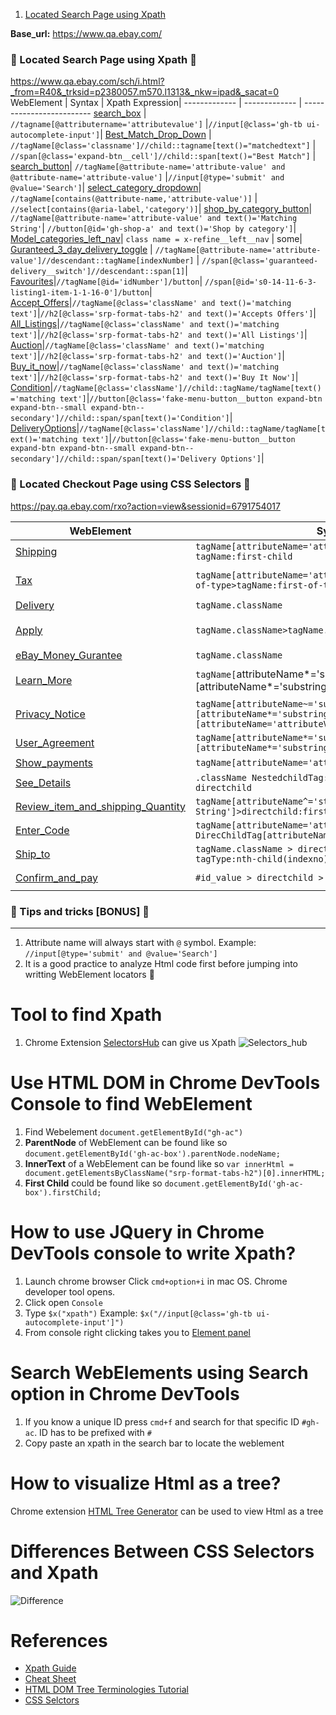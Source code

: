 1. [Located Search Page using Xpath](#Located-Search-Page-using-Xpath)

**Base_url:** https://www.qa.ebay.com/
### :eyes: Located Search Page using Xpath :eyes:
https://www.qa.ebay.com/sch/i.html?_from=R40&_trksid=p2380057.m570.l1313&_nkw=ipad&_sacat=0                    
WebElement         | Syntax   | Xpath Expression|
------------- | -------------   | -------------------------
[search_box](https://github.corp.ebay.com/pboopathi/Xpath-CheatSheet/blob/master/Images/search_box.png)  | `//tagname[@attributername='attributevalue']` |`//input[@class='gh-tb ui-autocomplete-input']`|
[Best_Match_Drop_Down](https://github.corp.ebay.com/pboopathi/Xpath-CheatSheet/blob/master/Images/Best_Match_Drop_Down.png)  | `//tagName[@class='classname']//child::tagname[text()="matchedtext"]`    | `//span[@class='expand-btn__cell']//child::span[text()="Best Match"]` |
[search_button](https://github.corp.ebay.com/pboopathi/Xpath-CheatSheet/blob/master/Images/Search_Button.png)| `//tagName[@attribute-name='attribute-value' and @attribute-name='attribute-value']` |`//input[@type='submit' and @value='Search']`|
[select_category_dropdown](https://github.corp.ebay.com/pboopathi/Xpath-CheatSheet/blob/master/Images/Select_categoty.png)| `//tagName[contains(@attribute-name,'attribute-value')]` | `//select[contains(@aria-label,'category')]`|
[shop_by_category_button](https://github.corp.ebay.com/pboopathi/Xpath-CheatSheet/blob/master/Images/Shop_By_category.png)| `//tagName[@attribute-name='attribute-value' and text()='Matching String'`| `//button[@id='gh-shop-a' and text()='Shop by category']`|
[Model_categories_left_nav](https://github.corp.ebay.com/pboopathi/Xpath-CheatSheet/blob/master/Images/Model_category.png)| `class name = x-refine__left__nav` | some|
[Guranteed_3_day_delivery_toggle](https://github.corp.ebay.com/pboopathi/Xpath-CheatSheet/blob/master/Images/Guranteed_3_day_delivery_toggle.png) | `//tagName[@attribute-name='attribute-value']//descendant::tagName[indexNumber]` | `//span[@class='guaranteed-delivery__switch']//descendant::span[1]`|
[Favourites](https://github.corp.ebay.com/pboopathi/Xpath-CheatSheet/blob/master/Images/Favourites.png)|`//tagName[@id='idNumber']/button`| `//span[@id='s0-14-11-6-3-listing1-item-1-1-16-0']/button`|
[Accept_Offers](https://github.corp.ebay.com/pboopathi/Xpath-CheatSheet/blob/master/Images/Accept_Offers.png)|`//tagName[@class='className' and text()='matching text']`|`//h2[@class='srp-format-tabs-h2' and text()='Accepts Offers']`|
[All_Listings](https://github.corp.ebay.com/pboopathi/Xpath-CheatSheet/blob/master/Images/All_Listings.png)|`//tagName[@class='className' and text()='matching text']`|`//h2[@class='srp-format-tabs-h2' and text()='All Listings']`|
[Auction](https://github.corp.ebay.com/pboopathi/Xpath-CheatSheet/blob/master/Images/Auction.png)|`//tagName[@class='className' and text()='matching text']`|`//h2[@class='srp-format-tabs-h2' and text()='Auction']`|
[Buy_it_now](https://github.corp.ebay.com/pboopathi/Xpath-CheatSheet/blob/master/Images/Buy_it_now.png)|`//tagName[@class='className' and text()='matching text']`|`//h2[@class='srp-format-tabs-h2' and text()='Buy It Now']`|
[Condition](https://github.corp.ebay.com/pboopathi/Xpath-CheatSheet/blob/master/Images/Condition.png)|`//tagName[@class='className']//child::tagName/tagName[text()='matching text']`|`//button[@class='fake-menu-button__button expand-btn expand-btn--small expand-btn--secondary']//child::span/span[text()='Condition']`|
[DeliveryOptions](https://github.corp.ebay.com/pboopathi/Xpath-CheatSheet/blob/master/Images/DeliveryOptions.png)|`//tagName[@class='className']//child::tagName/tagName[text()='matching text']`|`//button[@class='fake-menu-button__button expand-btn expand-btn--small expand-btn--secondary']//child::span/span[text()='Delivery Options']`|

### :money_mouth_face: Located Checkout Page using CSS Selectors :money_mouth_face:
https://pay.qa.ebay.com/rxo?action=view&sessionid=6791754017

  WebElement         | Syntax   | CSS Selectors|
------------- | -------------   | -------------------------
[Shipping](https://github.corp.ebay.com/pboopathi/WebElement-Locator-PlayBook/blob/master/Images/Shipping.png)|`tagName[attributeName='attributeValue'] > tagName:first-child`|`tr[data-test-id='SHIPPING'] > td:first-child`|
[Tax](https://github.corp.ebay.com/pboopathi/WebElement-Locator-PlayBook/blob/master/Images/Tax.png)|`tagName[attributeName='attributeValue']>tagName:first-of-type>tagName:first-of-type`|`tr[data-test-id='SALES_TAX']>td:first-of-type>span:first-of-type`|
[Delivery](https://github.corp.ebay.com/pboopathi/WebElement-Locator-PlayBook/blob/master/Images/Delivery.png)|`tagName.className`|`div.section-title`|
[Apply](https://github.corp.ebay.com/pboopathi/WebElement-Locator-PlayBook/blob/master/Images/Apply.png)|`tagName.className>tagName.className:enabled`|`div.incentives-button>button.btn.btn--primary.btn--medium:enabled`|
[eBay_Money_Gurantee](https://github.corp.ebay.com/pboopathi/WebElement-Locator-PlayBook/blob/master/Images/eBay_Money_Gurantee.png)|`tagName.className`|`div.ebay-money-back`|
[Learn_More](https://github.corp.ebay.com/pboopathi/WebElement-Locator-PlayBook/blob/master/Images/Learn_More.png)|`tagName[`attributeName*='substring'][attributeName*='substring'][target='MatchingString']`|`a[title*='Opens'][href*='paying-tax'][target='_blank']`|
[Privacy_Notice](https://github.corp.ebay.com/pboopathi/WebElement-Locator-PlayBook/blob/master/Images/Privacy_Notice.png)|`tagName[attributeName~='substring'][attributeName*='substring'][attributeName='attributeValue]'`|`a[title~='Opens'][href*='privacy'][target='_blank']`|
[User_Agreement](https://github.corp.ebay.com/pboopathi/WebElement-Locator-PlayBook/blob/master/Images/User_Agreement.png)|`tagName[attributeName*='substring'][attributeName*='substring']`|`a[title*='Opens'][href*='user-agreement.html']`|
[Show_payments](https://github.corp.ebay.com/pboopathi/WebElement-Locator-PlayBook/blob/master/Images/Show_payments.png)|`tagName[attributeName='attributeValue']`|`a[data-test-id='SHOW_MORE']`|
[See_Details](https://github.corp.ebay.com/pboopathi/WebElement-Locator-PlayBook/blob/master/Images/See_Details.png)|`.className NestedchildTag:nth-last-child(indexNo) > directchild`|`.text-center.buyer-protection div:nth-last-child(1) > a`|
[Review_item_and_shipping_Quantity](https://github.corp.ebay.com/pboopathi/WebElement-Locator-PlayBook/blob/master/Images/Review_item_and_shipping_Quantity.png)|`tagName[attributeName^='starts-with-String']>directchild:first-child`|`select[id^='qty-BId']>option:first-child`|
[Enter_Code](https://github.corp.ebay.com/pboopathi/WebElement-Locator-PlayBook/blob/master/Images/Enter_Code.png)|`tagName[attributeName='attributeValue']+tagName > DirecChildTag[attributeName='attributeValue']`|`label[for='redemptionCode']+div > input[name='redemptionCode']`|
[Ship_to](https://github.corp.ebay.com/pboopathi/WebElement-Locator-PlayBook/blob/master/Images/Ship_to.png)|`tagName.className > directchild > directchild tagType:nth-child(indexno)`|`h2.module-title > span > span span:nth-child(1)`|
[Confirm_and_pay](https://github.corp.ebay.com/pboopathi/WebElement-Locator-PlayBook/blob/master/Images/Confirm_and_pay.png)|`#id_value > directchild > directchild > directchild`|`#page-form > div > button > span`|



### :money_with_wings: Tips and tricks [BONUS] :money_with_wings:
-----------------------------------------------------------------
1. Attribute name will always start with `@` symbol. Example: `//input[@type='submit' and @value='Search']`
2. It is a good practice to analyze Html code first before jumping into writting WebElement locators :thinking:

# Tool to find Xpath
1. Chrome Extension [SelectorsHub](https://chrome.google.com/webstore/detail/selectorshub/ndgimibanhlabgdgjcpbbndiehljcpfh/related?hl=en) can give us Xpath
![Selectors_hub](https://github.corp.ebay.com/pboopathi/Xpath-CheatSheet/blob/master/Images/Selectorshub.gif)


# Use HTML DOM in Chrome DevTools Console to find WebElement
1. Find Webelement `document.getElementById("gh-ac")`
2. **ParentNode** of WebElement can be found like so `document.getElementById('gh-ac-box').parentNode.nodeName;`
3. **InnerText** of a WebElement can be found like so `var innerHtml = document.getElementsByClassName("srp-format-tabs-h2")[0].innerHTML;`
4. **First Child** could be found like so `document.getElementById('gh-ac-box').firstChild;`

# How to use JQuery in Chrome DevTools console to write Xpath?
1. Launch chrome browser Click `cmd+option+i` in mac OS. Chrome developer tool opens.
2. Click open `Console`
3. Type `$x("xpath")` Example: `$x("//input[@class='gh-tb ui-autocomplete-input']")`
4. From console right clicking takes you to [Element panel](https://github.corp.ebay.com/pboopathi/Xpath-CheatSheet/blob/master/Images/Chrome_console.gif)


# Search WebElements using Search option in Chrome DevTools 
1. If you know a unique ID press `cmd+f` and search for that specific ID `#gh-ac`. ID has to be prefixed with `#`
2. Copy paste an xpath in the search bar to locate the weblement

# How to visualize Html as a tree?
 Chrome extension [HTML Tree Generator](https://chrome.google.com/webstore/detail/html-tree-generator/dlbbmhhaadfnbbdnjalilhdakfmiffeg) can be used to view Html as a tree

# Differences Between CSS Selectors and Xpath
![Difference](https://github.corp.ebay.com/pboopathi/WebElement-Locator-PlayBook/blob/master/Images/DifferencesBetweenXpathadnCSS.png)

# References
- [Xpath Guide](https://www.lambdatest.com/blog/complete-guide-for-using-xpath-in-selenium-with-examples/)
- [Cheat Sheet](https://devhints.io/xpath)
- [HTML DOM Tree Terminologies Tutorial](https://www.youtube.com/watch?v=N1Pe-wBtmx4)
- [CSS Selctors](https://saucelabs.com/resources/articles/selenium-tips-css-selectors)

